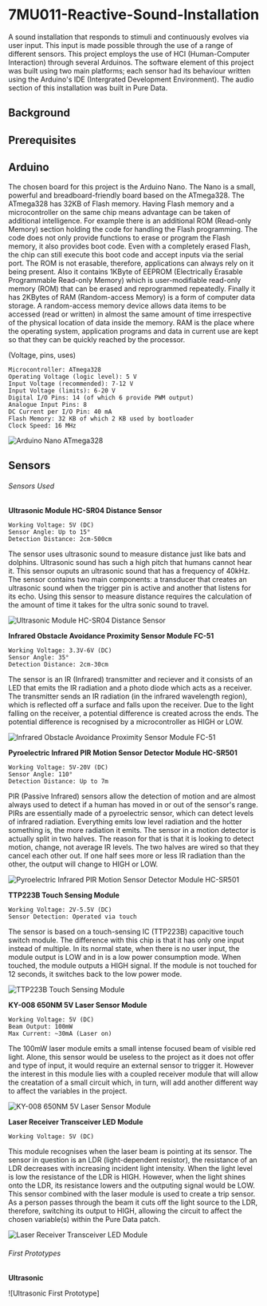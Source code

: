 # 7MU011-Reactive-Sound-Installation
A sound installation that responds to stimuli and continuously evolves via user input. This input is made possible through the use of a range of different sensors. This project employs the use of HCI (Human-Computer Interaction) through several Arduinos. The software element of this project was built using two main platforms; each sensor had its behaviour written using the Arduino's IDE (Intergrated Development Environment). The audio section of this installation was built in Pure Data.

## Background

## Prerequisites

## Arduino

The chosen board for this project is the Arduino Nano. The Nano is a small, powerful and breadboard-friendly board based on the ATmega328. The ATmega328 has 32KB of Flash memory. Having Flash memory and a microcontroller on the same chip means advantage can be taken of additional intelligence. For example there is an additional ROM (Read-only Memory) section holding the code for handling the Flash programming. The code does not only provide functions to erase or program the Flash memory, it also provides boot code. Even with a completely erased Flash, the chip can still execute this boot code and accept inputs via the serial port. The ROM is not erasable, therefore, applications can always rely on it being present. Also it contains 1KByte of EEPROM (Electrically Erasable Programmable Read-only Memory) which is user-modifiable read-only memory (ROM) that can be erased and reprogrammed repeatedly. Finally it has 2KBytes of RAM (Random-access Memory) is a form of computer data storage. A random-access memory device allows data items to be accessed (read or written) in almost the same amount of time irrespective of the physical location of data inside the memory. RAM is the place where the operating system, application programs and data in current use are kept so that they can be quickly reached by the processor.

(Voltage, pins, uses)

```
Microcontroller: ATmega328
Operating Voltage (logic level): 5 V
Input Voltage (recommended): 7-12 V
Input Voltage (limits): 6-20 V
Digital I/O Pins: 14 (of which 6 provide PWM output)
Analogue Input Pins: 8
DC Current per I/O Pin: 40 mA
Flash Memory: 32 KB of which 2 KB used by bootloader
Clock Speed: 16 MHz
```

![Arduino Nano ATmega328](https://github.com/alexchilton1/7MU011-Reactive-Sound-Installation/blob/Edit/Pictures/File_007.jpeg)

## Sensors
###### Sensors Used
**Ultrasonic Module HC-SR04 Distance Sensor**

```
Working Voltage: 5V (DC)
Sensor Angle: Up to 15°
Detection Distance: 2cm-500cm
```
The sensor uses ultrasonic sound to measure distance just like bats and dolphins. Ultrasonic sound has such a high pitch that humans cannot hear it. This sensor ouputs an ultrasonic sound that has a frequency of 40kHz. The sensor contains two main components: a transducer that creates an ultrasonic sound when the trigger pin is active and another that listens for its echo. Using this sensor to measure distance requires the calculation of the amount of time it takes for the ultra sonic sound to travel.

![Ultrasonic Module HC-SR04 Distance Sensor](https://github.com/alexchilton1/7MU011-Reactive-Sound-Installation/blob/Edit/Pictures/File_010.jpeg)

**Infrared Obstacle Avoidance Proximity Sensor Module FC-51**

```
Working Voltage: 3.3V-6V (DC)
Sensor Angle: 35°
Detection Distance: 2cm-30cm
```

The sensor is an IR (Infrared) transmitter and reciever and it consists of an LED that emits the IR radiation and a photo diode which acts as a receiver. The transmitter sends an IR radiation (in the infrared wavelength region), which is reflected off a surface and falls upon the receiver. Due to the light falling on the receiver, a potential difference is created across the ends. The potential difference is recognised by a microcontroller as HIGH or LOW.

![Infrared Obstacle Avoidance Proximity Sensor Module FC-51](https://github.com/alexchilton1/7MU011-Reactive-Sound-Installation/blob/Edit/Pictures/File_013.jpeg)

**Pyroelectric Infrared PIR Motion Sensor Detector Module HC-SR501**

```
Working Voltage: 5V-20V (DC)
Sensor Angle: 110°
Detection Distance: Up to 7m
```

PIR (Passive Infrared) sensors allow the detection of motion and are almost always used to detect if a human has moved in or out of the sensor's range. PIRs are essentially made of a pyroelectric sensor, which can detect levels of infrared radiation. Everything emits low level radiation and the hotter something is, the more radiation it emits. The sensor in a motion detector is actually split in two halves. The reason for that is that it is looking to detect motion, change, not average IR levels. The two halves are wired so that they cancel each other out. If one half sees more or less IR radiation than the other, the output will change to HIGH or LOW.

![Pyroelectric Infrared PIR Motion Sensor Detector Module HC-SR501](https://github.com/alexchilton1/7MU011-Reactive-Sound-Installation/blob/Edit/Pictures/File_004.jpeg)

**TTP223B Touch Sensing Module**

```
Working Voltage: 2V-5.5V (DC)
Sensor Detection: Operated via touch
```

The sensor is based on a touch-sensing IC (TTP223B) capacitive touch switch module. The difference with this chip is that it has only one input instead of multiple. In its normal state, when there is no user input, the module output is LOW and in is a low power consumption mode. When touched, the module outputs a HIGH signal. If the module is not touched for 12 seconds, it switches back to the low power mode.

![TTP223B Touch Sensing Module](https://github.com/alexchilton1/7MU011-Reactive-Sound-Installation/blob/Edit/Pictures/File_002.jpeg)

**KY-008 650NM 5V Laser Sensor Module**

```
Working Voltage: 5V (DC)
Beam Output: 100mW
Max Current: ~30mA (Laser on)
```

The 100mW laser module emits a small intense focused beam of visible red light. Alone, this sensor would be useless to the project as it does not offer and type of input, it would require an external sensor to trigger it. However the interest in this module lies with a coupled receiver module that will allow the creatation of a small circuit which, in turn, will add another different way to affect the variables in the project.


![KY-008 650NM 5V Laser Sensor Module](https://github.com/alexchilton1/7MU011-Reactive-Sound-Installation/blob/Edit/Pictures/File_017.jpeg)

**Laser Receiver Transceiver LED Module**

```
Working Voltage: 5V (DC)
```

This module recognises when the laser beam is pointing at its sensor. The sensor in question is an LDR (light-dependent resistor), the resistance of an LDR decreases with increasing incident light intensity. When the light level is low the resistance of the LDR is HIGH. However, when the light shines onto the LDR, its resistance lowers and the outputing signal would be LOW. This sensor combined with the laser module is used to create a trip sensor. As a person passes through the beam it cuts off the light source to the LDR, therefore, switching its output to HIGH, allowing the circuit to affect the chosen variable(s) within the Pure Data patch.

![Laser Receiver Transceiver LED Module](https://github.com/alexchilton1/7MU011-Reactive-Sound-Installation/blob/Edit/Pictures/File_019.jpeg)

###### First Prototypes

**Ultrasonic**

![Ultrasonic First Prototype]


